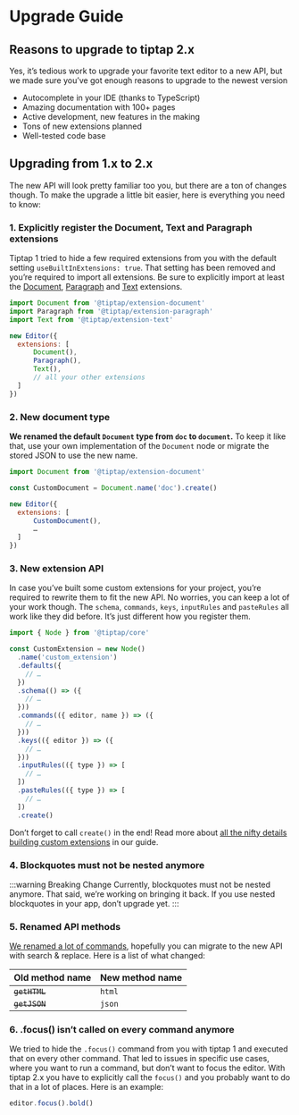 # Upgrade Guide

## Reasons to upgrade to tiptap 2.x
Yes, it’s tedious work to upgrade your favorite text editor to a new API, but we made sure you’ve got enough reasons to upgrade to the newest version

* Autocomplete in your IDE (thanks to TypeScript)
* Amazing documentation with 100+ pages
* Active development, new features in the making
* Tons of new extensions planned
* Well-tested code base

## Upgrading from 1.x to 2.x
The new API will look pretty familiar too you, but there are a ton of changes though. To make the upgrade a little bit easier, here is everything you need to know:

### 1. Explicitly register the Document, Text and Paragraph extensions

Tiptap 1 tried to hide a few required extensions from you with the default setting `useBuiltInExtensions: true`. That setting has been removed and you’re required to import all extensions. Be sure to explicitly import at least the [Document](/api/extensions/document), [Paragraph](/api/extensions/paragraph) and [Text](/api/extensions/text) extensions.

```js
import Document from '@tiptap/extension-document'
import Paragraph from '@tiptap/extension-paragraph'
import Text from '@tiptap/extension-text'

new Editor({
  extensions: [
      Document(),
      Paragraph(),
      Text(),
      // all your other extensions
  ]
})
```



### 2. New document type
**We renamed the default `Document` type from `doc` to `document`.** To keep it like that, use your own implementation of the `Document` node or migrate the stored JSON to use the new name.

```js
import Document from '@tiptap/extension-document'

const CustomDocument = Document.name('doc').create()

new Editor({
  extensions: [
      CustomDocument(),
      …
  ]
})
```

### 3. New extension API
In case you’ve built some custom extensions for your project, you’re required to rewrite them to fit the new API. No worries, you can keep a lot of your work though. The `schema`, `commands`, `keys`, `inputRules` and `pasteRules` all work like they did before. It’s just different how you register them.

```js
import { Node } from '@tiptap/core'

const CustomExtension = new Node()
  .name('custom_extension')
  .defaults({
    // …
  })
  .schema(() => ({
    // …
  }))
  .commands(({ editor, name }) => ({
    // …
  }))
  .keys(({ editor }) => ({
    // …
  }))
  .inputRules(({ type }) => [
    // …
  ])
  .pasteRules(({ type }) => [
    // …
  ])
  .create()
```

Don’t forget to call `create()` in the end! Read more about [all the nifty details building custom extensions](/guide/custom-extensions) in our guide.

### 4. Blockquotes must not be nested anymore

:::warning Breaking Change
Currently, blockquotes must not be nested anymore. That said, we’re working on bringing it back. If you use nested blockquotes in your app, don’t upgrade yet.
:::

### 5. Renamed API methods

[We renamed a lot of commands](/api/commands), hopefully you can migrate to the new API with search & replace. Here is a list of what changed:

| Old method name | New method name |
| --------------- | --------------- |
| ~~`getHTML`~~   | `html`          |
| ~~`getJSON`~~   | `json`          |

### 6. .focus() isn’t called on every command anymore

We tried to hide the `.focus()` command from you with tiptap 1 and executed that on every other command. That led to issues in specific use cases, where you want to run a command, but don’t want to focus the editor. With tiptap 2.x you have to explicitly call the `focus()` and you probably want to do that in a lot of places. Here is an example:

```js
editor.focus().bold()
```
